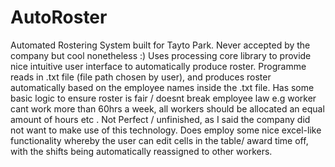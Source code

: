 # AutoRoster
Automated Rostering System built for Tayto Park. Never accepted by the company but cool nonetheless :) Uses processing core library to provide nice intuitive user interface to automatically produce roster. Programme reads in .txt file (file path chosen by user), and produces roster automatically based on the employee names inside the .txt file. Has some basic logic to ensure roster is fair /  doesnt break employee law e.g worker cant work more than 60hrs a week, all workers should be allocated an equal amount of hours etc . Not Perfect / unfinished, as I said the company did not want to make use of this technology. Does employ some nice excel-like functionality whereby the user can edit cells in the table/ award time off, with the shifts being automatically reassigned to other workers.
